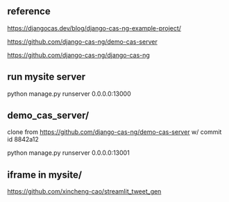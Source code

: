 ## reference
https://djangocas.dev/blog/django-cas-ng-example-project/

https://github.com/django-cas-ng/demo-cas-server

https://github.com/django-cas-ng/django-cas-ng

## run mysite server
python manage.py runserver 0.0.0.0:13000

## demo_cas_server/
clone from https://github.com/django-cas-ng/demo-cas-server w/ commit id 8842a12

python manage.py runserver 0.0.0.0:13001


## iframe in mysite/
https://github.com/xincheng-cao/streamlit_tweet_gen

